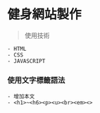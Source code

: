 # 健身網站製作

> 使用技術

    - HTML
    - CSS
    - JAVASCRIPT

### 使用文字標籤語法

    - 增加本文
    - <h1>~<h6><p><u><br><em><>
